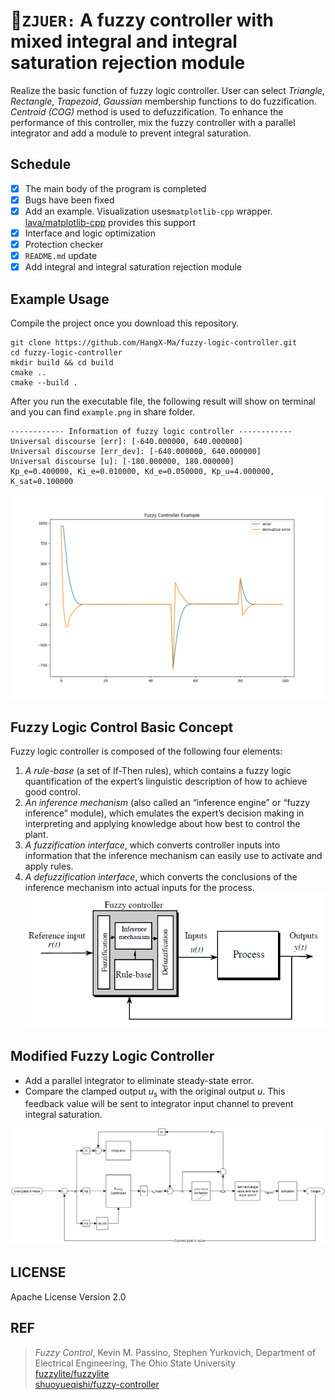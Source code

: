 # :rocket:`ZJUER:` A fuzzy controller with mixed integral and integral saturation rejection module

Realize the basic function of fuzzy logic controller. User can select _Triangle_, _Rectangle_, _Trapezoid_, _Gaussian_ membership functions to do fuzzification. _Centroid (COG)_ method is used to defuzzification. To enhance the performance of this controller, mix the fuzzy controller with a parallel integrator and add a module to prevent integral saturation.

## Schedule
- [x] The main body of the program is completed
- [x] Bugs have been fixed
- [x] Add an example. Visualization uses`matplotlib-cpp` wrapper. [lava/matplotlib-cpp](https://github.com/lava/matplotlib-cpp) provides this support
- [x] Interface and logic optimization
- [x] Protection checker
- [x] `README.md` update
- [x] Add integral and integral saturation rejection module

## Example Usage
Compile the project once you download this repository.

```shell {.line-numbers}
git clone https://github.com/HangX-Ma/fuzzy-logic-controller.git
cd fuzzy-logic-controller
mkdir build && cd build
cmake ..
cmake --build .
```
After you run the executable file, the following result will show on terminal and you can find `example.png` in share folder.

```shell {.line-numbers}
------------ Information of fuzzy logic controller ------------
Universal discourse [err]: [-640.000000, 640.000000]
Universal discourse [err_dev]: [-640.000000, 640.000000]
Universal discourse [u]: [-180.000000, 180.000000]
Kp_e=0.400000, Ki_e=0.010000, Kd_e=0.050000, Kp_u=4.000000, K_sat=0.100000
```
![example](share/example.png)
## Fuzzy Logic Control Basic Concept
Fuzzy logic controller is composed of the following four elements:
1. *A rule-base* (a set of If-Then rules), which contains a fuzzy logic quantification of the expert’s linguistic description of how to achieve good control.
2. *An inference mechanism* (also called an “inference engine” or “fuzzy inference” module), which emulates the expert’s decision making in interpreting and applying knowledge about how best to control the plant.
3. *A fuzzification interface*, which converts controller inputs into information that the inference mechanism can easily use to activate and apply rules.
4. *A defuzzification interface*, which converts the conclusions of the inference mechanism into actual inputs for the process.
![fzc-architecture](share/fzc-architecture.png)

## Modified Fuzzy Logic Controller

- Add a parallel integrator to eliminate steady-state error.
- Compare the clamped output $u_s$ with the original output $u$. This feedback value will be sent to integrator input channel to prevent integral saturation.

![fzc-modified](share/fuzzy-controller-modified.png)


## LICENSE
Apache License Version 2.0

## REF
> _Fuzzy Control_, Kevin M. Passino, Stephen Yurkovich, Department of Electrical Engineering, The Ohio State University  
> [fuzzylite/fuzzylite](https://github.com/fuzzylite/fuzzylite)  
> [shuoyueqishi/fuzzy-controller](https://github.com/shuoyueqishi/fuzzy-controller)  

